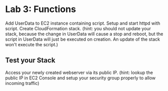# Lab 3: Functions
Add UserData to EC2 instance containing script.
Setup and start httpd with script.
Create CloudFormation stack. 
(hint: you should not update your stack, because the change in UserData will cause a stop and reboot, but the script
in UserData will just be executed on creation. An update of the stack won't execute the script.)

## Test your Stack
Access your newly created webserver via its public IP.
(hint: lookup the public IP in EC2 Console and setup your security group properly to allow incoming traffic)
